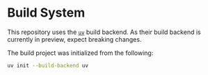 # Build System

This repository uses the [`uv`](https://docs.astral.sh/uv/configuration/build-backend/) build backend. As their build backend is currently in preview, expect breaking changes.

The build project was initialized from the following:
```bash
uv init --build-backend uv
```

